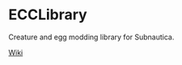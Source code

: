 # ECCLibrary
Creature and egg modding library for Subnautica.

[Wiki](https://github.com/LeeTwentyThree/ECCLibrary/wiki)
